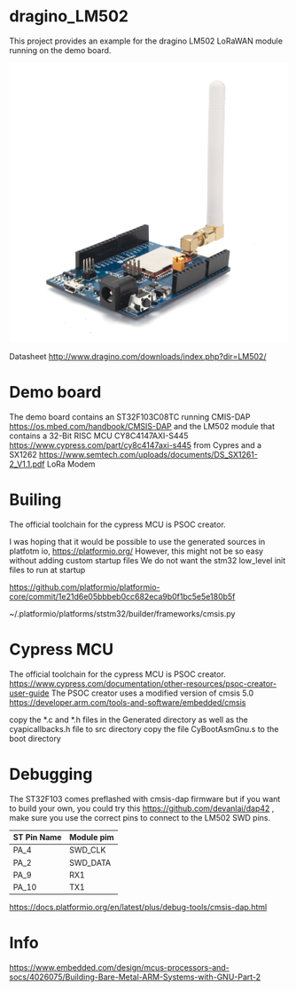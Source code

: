 # dragino_LM502
This project provides an example for the dragino LM502 LoRaWAN module running on the demo board.

![board](demo_board.jpeg)

Datasheet http://www.dragino.com/downloads/index.php?dir=LM502/

# Demo board

The demo board contains an ST32F103C08TC running CMIS-DAP https://os.mbed.com/handbook/CMSIS-DAP
and the LM502 module that contains a 32-Bit RISC MCU CY8C4147AXI-S445 https://www.cypress.com/part/cy8c4147axi-s445 from Cypres and a  SX1262 https://www.semtech.com/uploads/documents/DS_SX1261-2_V1.1.pdf LoRa Modem

# Builing

The official toolchain for the cypress MCU is PSOC creator.

I was hoping that it would be possible to use the generated sources in platfotm io, 
https://platformio.org/
However, this might not be so easy without adding custom startup files
We do not want the stm32 low_level init files to run at startup

https://github.com/platformio/platformio-core/commit/1e21d6e05bbbeb0cc682eca9b0f1bc5e5e180b5f

~/.platformio/platforms/ststm32/builder/frameworks/cmsis.py


# Cypress MCU

The official toolchain for the cypress MCU is PSOC creator.
https://www.cypress.com/documentation/other-resources/psoc-creator-user-guide
The PSOC creator uses a modified version of cmsis  5.0  https://developer.arm.com/tools-and-software/embedded/cmsis

copy the *.c and *.h files in the Generated directory as well as the cyapicallbacks.h file to src directory
copy the file CyBootAsmGnu.s to the boot directory


# Debugging

The ST32F103 comes preflashed with cmsis-dap firmware but if you want to build your own, you could try this https://github.com/devanlai/dap42 , make sure you use the correct pins to connect to the LM502 SWD pins.


ST Pin Name | Module pim  
-----| ------ 
PA_4	| SWD_CLK 
PA_2	| SWD_DATA 
PA_9	| RX1 
PA_10	| TX1


https://docs.platformio.org/en/latest/plus/debug-tools/cmsis-dap.html


# Info

https://www.embedded.com/design/mcus-processors-and-socs/4026075/Building-Bare-Metal-ARM-Systems-with-GNU-Part-2



